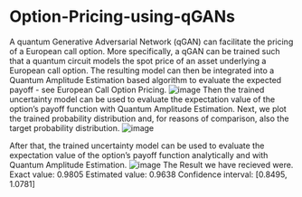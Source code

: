 # Option-Pricing-using-qGANs
A quantum Generative Adversarial Network (qGAN) can facilitate the pricing of a European call option. More specifically, a qGAN can be trained such that a quantum circuit models the spot price of an asset underlying a European call option. The resulting model can then be integrated into a Quantum Amplitude Estimation based algorithm to evaluate the expected payoff - see European Call Option Pricing. 
![image](https://user-images.githubusercontent.com/56102543/176602425-40c5602a-23ff-44d2-b35b-e8d48359fae3.png)
 Then the trained uncertainty model can be used to evaluate the expectation value of the option’s payoff function with Quantum Amplitude Estimation.
 Next, we plot the trained probability distribution and, for reasons of comparison, also the target probability distribution.
 ![image](https://user-images.githubusercontent.com/56102543/176602710-401fd5cb-bcbf-470a-aa83-0ec8ba7b5d78.png)

 After that, the trained uncertainty model can be used to evaluate the expectation value of the option’s payoff function analytically and with Quantum Amplitude Estimation.
 ![image](https://user-images.githubusercontent.com/56102543/176602785-2eda2e7b-9827-4c80-8254-1c85bf9e7af4.png)
 The Result we have recieved were.
 Exact value:        	0.9805
Estimated value:    	0.9638
Confidence interval:	[0.8495, 1.0781]
